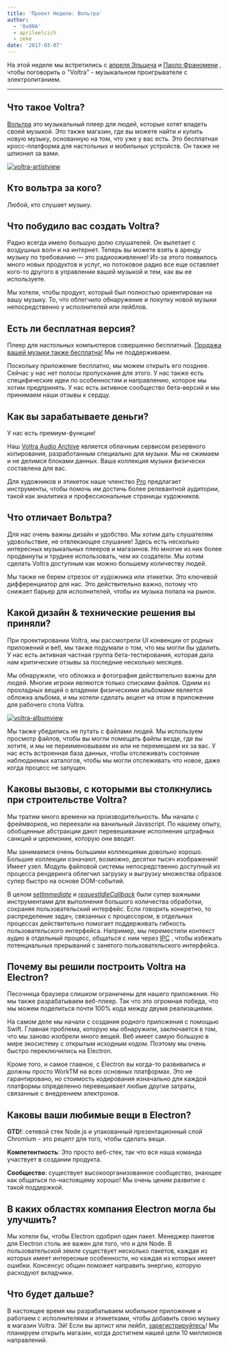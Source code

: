 ```yaml
---
title: 'Проект Недели: Вольтра'
author:
  - '0x00A'
  - aprileelcich
  - zeke
date: '2017-03-07'
---
```


На этой неделе мы встретились с [апреля Эльцича](https://twitter.com/aprileelcich) и [Паоло Франомени](https://twitter.com/0x00A) , чтобы поговорить о "Voltra" - музыкальном проигрывателе с электропитанием.

---

## Что такое Voltra?

[Вольтра](https://voltra.co/) это музыкальный плеер для людей, которые хотят владеть своей музыкой. Это также магазин, где вы можете найти и купить новую музыку, основанную на том, что уже у вас есть. Это бесплатная кросс-платформа для настольных и мобильных устройств. Он также не шпионил за вами.

[![voltra-artistview](https://cloud.githubusercontent.com/assets/2289/23670061/4db0323c-031b-11e7-81fd-128e714e911c.jpg)](https://voltra.co/)

## Кто вольтра за кого?

Любой, кто слушает музыку.

## Что побудило вас создать Voltra?

Радио всегда имело большую долю слушателей. Он вылетает с воздушных волн и на интернет. Теперь вы можете взять в аренду музыку по требованию — это радиооживление! Из-за этого появилось много новых продуктов и услуг, но потоковое радио все еще оставляет кого-то другого в управлении вашей музыкой и тем, как вы ее используете.

Мы хотели, чтобы продукт, который был полностью ориентирован на вашу музыку. То, что облегчило обнаружение и покупку новой музыки непосредственно у исполнителей или лейблов.

## Есть ли бесплатная версия?

Плеер для настольных компьютеров совершенно бесплатный. [Продажа вашей музыки также бесплатна!](https://voltra.co/artists) Мы не поддерживаем.

Поскольку приложение бесплатно, мы можем открыть его позднее. Сейчас у нас нет полосы пропускания для этого. У нас также есть специфические идеи по особенностям и направлению, которое мы хотим предпринять. У нас есть активное сообщество бета-версий и мы принимаем наши отзывы к сердцу.

## Как вы зарабатываете деньги?

У нас есть премиум-функции!

Наш [Voltra Audio Archive](https://voltra.co/premium/) является облачным сервисом резервного копирования, разработанным специально для музыки. Мы не сжимаем и не делимся блоками данных. Ваша коллекция музыки физически составлена для вас.

Для художников и этикеток наше членство [Pro](https://voltra.co/artists/pro) предлагает инструменты, чтобы помочь им достичь более релевантной аудитории, такой как аналитика и профессиональные страницы художников.

## Что отличает Вольтра?

Для нас очень важны дизайн и удобство. Мы хотим дать слушателям удовольствие, не отвлекающее слушание! Здесь есть несколько интересных музыкальных плееров и магазинов. Но многие из них более продвинуты и труднее использовать, чем их создатели. Мы хотим сделать Voltra доступным как можно большему количеству людей.

Мы также не берем отрезок от художника или этикетки. Это ключевой дифференциатор для нас. Это действительно важно, потому что снижает барьер для исполнителей, чтобы их музыка попала на рынок.

## Какой дизайн & технические решения вы приняли?

При проектировании Voltra, мы рассмотрели UI конвенции от родных приложений и веб, мы также подумали о том, что мы могли бы удалить. У нас есть активная частная группа бета-тестирования, которая дала нам критические отзывы за последние несколько месяцев.

Мы обнаружили, что обложка и фотография действительно важны для людей. Многие игроки являются только списками файлов. Одним из прохладных вещей о владении физическими альбомами является обложка альбома, и мы хотели сделать акцент на этом в приложении для рабочего стола Voltra.

[![voltra-albumview](https://cloud.githubusercontent.com/assets/2289/23670056/4b0c18d4-031b-11e7-89e1-539e927a380d.jpg)](https://voltra.co/)

Мы также убедились не путать с файлами людей. Мы используем просмотр файлов, чтобы вы могли помещать файлы везде, где вы хотите, и мы не переименовываем их или не перемещаем их за вас. У нас есть встроенная база данных, чтобы отслеживать состояние наблюдаемых каталогов, чтобы мы могли отслеживать что новое, даже когда процесс не запущен.

## Каковы вызовы, с которыми вы столкнулись при строительстве Voltra?

Мы тратим много времени на производительность. Мы начали с фреймворков, но переехали на ванильный Javascript. По нашему опыту, обобщенные абстракции дают перевешивание исполнения штрафных санкций и церемонии, которую они вводят.

Мы занимаемся очень большими коллекциями довольно хорошо. Большие коллекции означают, возможно, десятки тысяч изображений! Имеет узел. Модуль файловой системы непосредственно доступный из процесса рендеринга облегчил загрузку и выгрузку множества образов супер быстро на основе DOM-событий.

В целом *[setImmediate](https://developer.mozilla.org/en-US/docs/Web/API/Window/setImmediate)* и *[requestIdleCallback](https://developer.mozilla.org/en-US/docs/Web/API/Window/requestIdleCallback)* были супер важными инструментами для выполнения большого количества обработки, сохраняя пользовательский интерфейс. Если говорить конкретно, то распределение задач, связанных с процессором, в отдельных процессах действительно помогает поддерживать гибкость пользовательского интерфейса. Например, мы переместили контекст аудио в отдельный процесс, общаться с ним через [IPC](https://electronjs.org/docs/glossary/#ipc) , чтобы избежать потенциальных прерываний с занятого пользовательского интерфейса.

## Почему вы решили построить Voltra на Electron?

Песочница браузера слишком ограничены для нашего приложения. Но мы также разрабатываем веб-плеер. Так что это огромная победа, что мы можем поделиться почти 100% кода между двумя реализациями.

На самом деле мы начали с создания родного приложения с помощью Swift. Главная проблема, которую мы обнаружили, заключается в том, что мы заново изобрели много вещей. Веб имеет самую большую в мире экосистему с открытым исходным кодом. Поэтому мы очень быстро переключились на Electron.

Кроме того, и самое главное, с Electron вы когда-то развивались и должны просто WorkTM на всех основных платформах. Это не гарантировано, но стоимость кодирования изначально для каждой платформы определенно перевешивает любые другие затраты, связанные с внедрением электронов.

## Каковы ваши любимые вещи в Electron?

**GTD!**: сетевой стек Node.js и упакованный презентационный слой Chromium - это рецепт для того, чтобы сделать вещи.

**Компетентность**: Это просто веб-стек, так что вся наша команда участвует в создании продукта.

**Сообщество**: существует высокоорганизованное сообщество, знающее как общаться по-настоящему хорошо! Мы очень ценим развитие с такой поддержкой.

## В каких областях компания Electron могла бы улучшить?

Мы хотели бы, чтобы Electron одобрил один пакет. Менеджер пакетов для Electron столь же важен для того, что и для Node. В пользовательской земле существует несколько пакетов, каждая из которых имеет интересные особенности, но каждая из которых имеет ошибки. Консенсус общин поможет направить энергию, которую расходуют вкладчики.

## Что будет дальше?

В настоящее время мы разрабатываем мобильное приложение и работаем с исполнителями и этикетками, чтобы добавить свою музыку в магазин Voltra. Эй! Если вы артист или лейбл, [зарегистрируйтесь](https://admin.voltra.co/signup)! Мы планируем открыть магазин, когда достигнем нашей цели 10 миллионов направлений.

